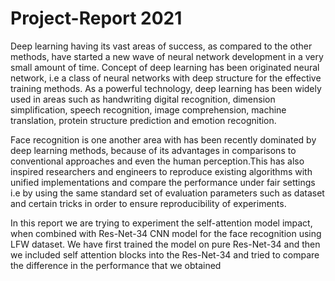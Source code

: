 # Project-Report 2021

Deep learning having its vast areas of success, as compared to the other methods, have started a new wave of neural network development in a very small amount of time. Concept of deep learning has been originated neural network, i.e a class of neural networks with deep structure for the effective training methods. As a powerful technology, deep learning has been widely used in areas such as handwriting digital recognition, dimension simplification, speech recognition, image comprehension, machine translation, protein structure prediction and emotion recognition. 

Face recognition is one another area with has been recently dominated by deep learning methods, because of its advantages in comparisons to conventional approaches and even the human perception.This has also inspired researchers and engineers to reproduce existing algorithms with unified implementations and compare the performance under fair settings i.e by using the same standard set of evaluation parameters such as dataset and certain tricks in order to ensure reproducibility of experiments.


In this report we are trying to experiment the self-attention model impact, when combined with Res-Net-34 CNN model for the face recognition using LFW dataset. We have first trained the model on pure Res-Net-34 and then we included self attention blocks into the Res-Net-34 and tried to compare the difference in the performance that we obtained

